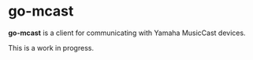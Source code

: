 # go-mcast #

**go-mcast** is a client for communicating with Yamaha MusicCast devices.

This is a work in progress.